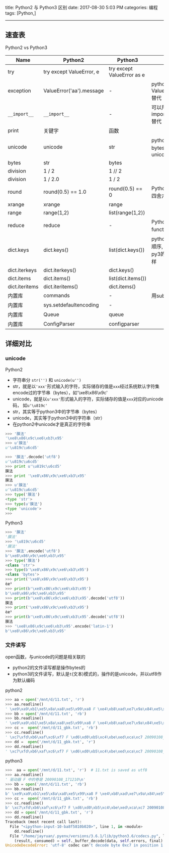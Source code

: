 title: Python2 与 Python3 区别
date: 2017-08-30 5:03 PM
categories: 编程
tags: [Python,]

---

## 速查表
Python2 vs Python3

| Name | Python2 | Python3 | Addtion Info |
| --- | --- | --- | --- |
| try | try except ValueError, e | try except ValueError as e |  |
| exception | ValueError('aa').message | - | python3中可用ValueError('aa').args[0] 替代 |
| `__import__` | `__import__` | - | 可以用importlib.import_module替代 |
| print | 关键字 | 函数 |  |
| unicode | unicode | str | python2默认的string是bytes， Python3中是unicode |
| bytes | str | bytes |  |
| division | 1 / 2 | 1 // 2 |  |
| division | 1 / 2.0 | 1 / 2 |  |
| round | round(0.5) == 1.0 | round(0.5) == 0 | Python3内建的 round 是四舍六入五成双的机制 |
| xrange | xrange | range |  |
| range | range(1,2) | list(range(1,2)) |  |
| reduce | reduce | - | Python使用functools.reduce替代 |
| dict.keys | dict.keys() | list(dict.keys()) | python的dict遍历不保证顺序, 同一个字典py2和py3的遍历顺序可能不一样 |
| dict.iterkeys | dict.iterkeys() | dict.keys() |  |
| dict.items | dict.items() | list(dict.items()) |  |
| dict.iteritems | dict.iteritems() | dict.items() |  |
| 内置库 | commands | - | 用subprocess替代 |
| 内置库 | sys.setdefaultencoding | - |  |
| 内置库 | Queue | queue |  |
| 内置库 | ConfigParser | configparser |  |

## 详细对比
### unicode
Python2
- 字符串分 `str('')` 和 `unicode(u'')`
- str，就是以`'xxx'`形式输入的字符，实际储存的值是`xxx`经过系统默认字符集encode过的字节串（bytes），如'\xe8\x86\x9c'
- unicode，就是以`u'xxx'`形式输入的字符，实际储存的值是`xxx`对应的unicode码， 如`u'\u819c'`
- str，其实等于python3中的字节串（bytes）
- unicode，其实等于python3中的字符串（str）
- 在python2中unicode才是真正的字符串

<!--more-->

```python
>>> '膜法'
'\xe8\x86\x9c\xe6\xb3\x95'
>>> u'膜法'
u'\u819c\u6cd5'

>>> '膜法'.decode('utf8')
u'\u819c\u6cd5'
>>> print u'\u819c\u6cd5'
膜法
>>> print '\xe8\x86\x9c\xe6\xb3\x95'
膜法
>>> u'膜法'
u'\u819c\u6cd5'
>>> type('膜法')
<type 'str'>
>>> type(u'膜法')
<type 'unicode'>
>>>
```

Python3

```python
>>> '膜法'
'膜法'
>>> '\u819c\u6cd5'
'膜法'
>>> '膜法'.encode('utf8')
b'\xe8\x86\x9c\xe6\xb3\x95'
>>> type('膜法')
<class 'str'>
>>> type(b'\xe8\x86\x9c\xe6\xb3\x95')
<class 'bytes'>
>>> print('\xe8\x86\x9c\xe6\xb3\x95')
èæ³
>>> print(b'\xe8\x86\x9c\xe6\xb3\x95')
b'\xe8\x86\x9c\xe6\xb3\x95'
>>> print(b'\xe8\x86\x9c\xe6\xb3\x95'.decode('utf8'))
膜法
>>> print('\xe8\x86\x9c\xe6\xb3\x95')
èæ³
>>> print(b'\xe8\x86\x9c\xe6\xb3\x95'.decode('utf8'))
膜法
>>> '\xe8\x86\x9c\xe6\xb3\x95'.encode('latin-1')
b'\xe8\x86\x9c\xe6\xb3\x95'
```

### 文件读写
open函数，与unicode的问题是相关联的
- python2的文件读写都是操作bytes的
- python3的文件读写，默认是`t`(文本)模式的，操作的是unicode，并以utf8作为默认编码

python2

```python
>>> aa = open('/mnt/d/11.txt', 'r')
>>> aa.readline()
' \xe9\xa9\xb1\xe5\x8a\xa8\xe5\x99\xa8 F \xe4\xb8\xad\xe7\x9a\x84\xe5\x8d\xb7\xe6\x98\xaf 20090108_171210\r\n'
>>> bb = open('/mnt/d/11.txt', 'rb')
>>> bb.readline()
' \xe9\xa9\xb1\xe5\x8a\xa8\xe5\x99\xa8 F \xe4\xb8\xad\xe7\x9a\x84\xe5\x8d\xb7\xe6\x98\xaf 20090108_171210\r\n'
>>> cc =  open('/mnt/d/11_gbk.txt', 'rb')
>>> cc.readline()
' \xc7\xfd\xb6\xaf\xc6\xf7 F \xd6\xd0\xb5\xc4\xbe\xed\xca\xc7 20090108_171210'
>>> dd =  open('/mnt/d/11_gbk.txt', 'r')
>>> dd.readline()
' \xc7\xfd\xb6\xaf\xc6\xf7 F \xd6\xd0\xb5\xc4\xbe\xed\xca\xc7 20090108_171210'
```

python3

```python
>>>  aa = open('/mnt/d/11.txt', 'r')  # 11.txt is saved as utf8
>>> aa.readline()
' 驱动器 F 中的卷是 20090108_171210\n'
>>> bb = open('/mnt/d/11.txt', 'rb')
>>> bb.readline()
b' \xe9\xa9\xb1\xe5\x8a\xa8\xe5\x99\xa8 F \xe4\xb8\xad\xe7\x9a\x84\xe5\x8d\xb7\xe6\x98\xaf 20090108_171210\r\n'
>>> cc =  open('/mnt/d/11_gbk.txt', 'rb')
>>> cc.readline()
b' \xc7\xfd\xb6\xaf\xc6\xf7 F \xd6\xd0\xb5\xc4\xbe\xed\xca\xc7 20090108_171210'
>>> dd = open('/mnt/d/11_gbk.txt', 'r')
>>> dd.readline()
Traceback (most recent call last):
  File "<ipython-input-10-ba8f5810b020>", line 1, in <module>
    dd.readline()
  File "/home/jayruan/.pyenv/versions/3.6.1/lib/python3.6/codecs.py", line 321, in decode
    (result, consumed) = self._buffer_decode(data, self.errors, final)
UnicodeDecodeError: 'utf-8' codec can't decode byte 0xc7 in position 1: invalid continuation byte
```

